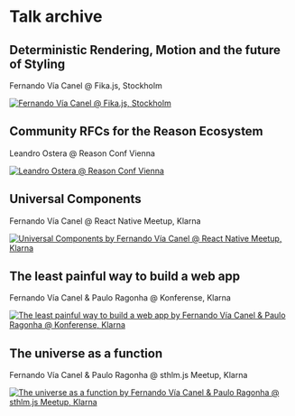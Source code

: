# Talk archive

## Deterministic Rendering, Motion and the future of Styling

Fernando Vía Canel @ Fika.js, Stockholm

[![Fernando Vía Canel @ Fika.js, Stockholm](https://img.youtube.com/vi/Qnr_3bMsai0/0.jpg)](https://www.youtube.com/watch?v=Qnr_3bMsai0)

## Community RFCs for the Reason Ecosystem

Leandro Ostera @ Reason Conf Vienna

[![Leandro Ostera @ Reason Conf Vienna](https://img.youtube.com/vi/6zCoCLAdBZc/0.jpg)](https://www.youtube.com/watch?v=6zCoCLAdBZc)


## Universal Components

Fernando Vía Canel @ React Native Meetup, Klarna

[![Universal Components by Fernando Vía Canel @ React Native Meetup, Klarna](https://img.youtube.com/vi/q51dNnSmiFQ/0.jpg)](https://www.youtube.com/watch?v=q51dNnSmiFQ)

## The least painful way to build a web app

Fernando Vía Canel & Paulo Ragonha @ Konferense,  Klarna

[![The least painful way to build a web app by Fernando Vía Canel & Paulo Ragonha @ Konferense, Klarna](https://img.youtube.com/vi/_raCnl0JpYI/0.jpg)](https://www.youtube.com/watch?v=_raCnl0JpYI)

## The universe as a function

Fernando Vía Canel & Paulo Ragonha @ sthlm.js Meetup, Klarna

[![The universe as a function by Fernando Vía Canel & Paulo Ragonha @ sthlm.js Meetup, Klarna](https://img.youtube.com/vi/i_K2ERHINKI/0.jpg)](https://www.youtube.com/watch?v=i_K2ERHINKI)
